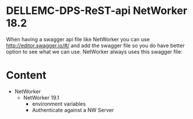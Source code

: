 # DELLEMC-DPS-ReST-api NetWorker 18.2

When having a swagger api file like NetWorker you can use http://editor.swagger.io/#/ and add the swagger file so you do have better option to see what we can use.
NetWorker always uses this swagger file: 
# Content
* NetWorker  
  * NetWorker 19.1  
    * environment variables
    * Authenticate against a NW Server
